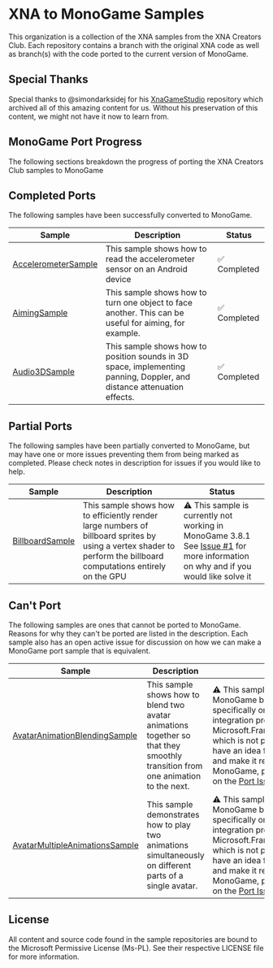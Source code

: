 # XNA to MonoGame Samples
This organization is a collection of the XNA samples from the XNA Creators Club.  Each repository contains a branch with the original XNA code as well as branch(s) with the code ported to the current version of MonoGame.

## Special Thanks
Special thanks to @simondarksidej for his [XnaGameStudio](https://github.com/simondarksidej/XNAGameStudio) repository which archived all of this amazing content for us.  Without his preservation of this content, we might not have it now to learn from.  

## MonoGame Port Progress
The following sections breakdown the progress of porting the XNA Creators Club samples to MonoGame

## Completed Ports
The following samples have been successfully converted to MonoGame.

| Sample                                                                        | Description                                                                                                            | Status      |
|-------------------------------------------------------------------------------|------------------------------------------------------------------------------------------------------------------------|-------------|
| [AccelerometerSample](https://github.com/xna-to-monogame/AccelerometerSample) | This sample shows how to read the accelerometer sensor on an Android device                                            | ✅ Completed |
| [AimingSample](https://github.com/xna-to-monogame/AimingSample)               | This sample shows how to turn one object to face another. This can be useful for aiming, for example.                  | ✅ Completed |
| [Audio3DSample](https://github.com/xna-to-monogame/Audio3DSample)             | This sample shows how to position sounds in 3D space, implementing panning, Doppler, and distance attenuation effects. | ✅ Completed |

## Partial Ports

The following samples have been partially converted to MonoGame, but may have one or more issues preventing them from being marked as completed.  Please check notes in description for issues if you would like to help.

| Sample                                                                | Description                                                                                                                                                       | Status                                                                                                                                                                                          |
|-----------------------------------------------------------------------|-------------------------------------------------------------------------------------------------------------------------------------------------------------------|-------------------------------------------------------------------------------------------------------------------------------------------------------------------------------------------------|
| [BillboardSample](https://github.com/xna-to-monogame/BillboardSample) | This sample shows how to efficiently render large numbers of billboard sprites by using a vertex shader to perform the billboard computations entirely on the GPU | ⚠ This sample is currently not working in MonoGame 3.8.1 See [Issue #1](https://github.com/xna-to-monogame/BillboardSample/issues/1) for more information on why and if you would like solve it |

## Can't Port

The following samples are ones that cannot be ported to MonoGame.  Reasons for why they can't be ported are listed in the description.  Each sample also has an open active issue for discussion on how we can make a MonoGame port sample that is equivalent.

| Sample                                                                                            | Description                                                                                                                    | Status                                                                                                                                                                                                                                                                                                                                                                                                                               |
|---------------------------------------------------------------------------------------------------|--------------------------------------------------------------------------------------------------------------------------------|--------------------------------------------------------------------------------------------------------------------------------------------------------------------------------------------------------------------------------------------------------------------------------------------------------------------------------------------------------------------------------------------------------------------------------------|
| [AvatarAnimationBlendingSample](https://github.com/xna-to-monogame/AvatarAnimationBlendingSample) | This sample shows how to blend two avatar animations together so that they smoothly transition from one animation to the next. | ⚠️ This sample cannot be converted to MonoGame because it focuses specifically on the Xbox 360 avatar integration provided through Microsoft.Framework.Xna.GameServices which is not part of MonoGame. If you have an idea for how to take this sample and make it relevant for something in MonoGame, please submit discussion on the [Port Issue](https://github.com/xna-to-monogame/AvatarAnimationBlendingSample/issues/1) |
| [AvatarMultipleAnimationsSample](https://github.com/xna-to-monogame/AvatarMultipleAnimationsSample) | This sample demonstrates how to play two animations simultaneously on different parts of a single avatar. | ⚠️ This sample cannot be converted to MonoGame because it focuses specifically on the Xbox 360 avatar integration provided through Microsoft.Framework.Xna.GameServices which is not part of MonoGame. If you have an idea for how to take this sample and make it relevant for something in MonoGame, please submit discussion on the [Port Issue](https://github.com/xna-to-monogame/AvatarMultipleAnimationsSample/issues/1) |


## License
All content and source code found in the sample repositories are bound to the Microsoft Permissive License (Ms-PL).
See their respective LICENSE file for more information.
